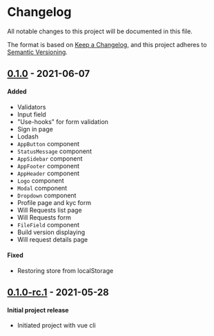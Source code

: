 # Changelog
All notable changes to this project will be documented in this file.

The format is based on [Keep a Changelog](https://keepachangelog.com/en/1.0.0/),
and this project adheres to [Semantic Versioning](https://semver.org/spec/v2.0.0.html).

## [0.1.0] - 2021-06-07
#### Added
- Validators
- Input field
- "Use-hooks" for form validation
- Sign in page
- Lodash
- `AppButton` component
- `StatusMessage` component
- `AppSidebar` component
- `AppFooter` component
- `AppHeader` component
- `Logo` component
- `Modal` component
- `Dropdown` component
- Profile page and kyc form
- Will Requests list page
- Will Requests form
- `FileField` component
- Build version displaying
- Will request details page
#### Fixed
- Restoring store from localStorage

## [0.1.0-rc.1] - 2021-05-28
#### Initial project release
- Initiated project with vue cli

[Unreleased]: https://github.com/LedgerProject/LiV_frontend_2.0/compare/0.1.0...main
[0.1.0]: https://github.com/LedgerProject/LiV_frontend_2.0/compare/0.1.0-rc.1...0.1.0
[0.1.0-rc.1]: https://github.com/LedgerProject/LiV_frontend_2.0/tags/0.1.0-rc.1